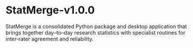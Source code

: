 # StatMerge-v1.0.0
StatMerge is a consolidated Python package and desktop application that brings together day–to–day research statistics with specialist routines for inter‑rater agreement and reliability.
